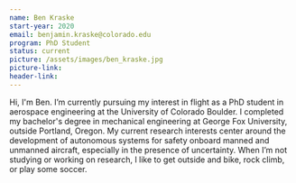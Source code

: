 ```yaml
---
name: Ben Kraske
start-year: 2020
email: benjamin.kraske@colorado.edu
program: PhD Student
status: current
picture: /assets/images/ben_kraske.jpg
picture-link: 
header-link: 
---
```


Hi, I'm Ben. I’m currently pursuing my interest in flight as a PhD student in aerospace engineering at the University of Colorado Boulder. I completed my bachelor's degree in mechanical engineering at George Fox University, outside Portland, Oregon. My current research interests center around the development of autonomous systems for safety onboard manned and unmanned aircraft, especially in the presence of uncertainty. When I’m not studying or working on research, I like to get outside and bike, rock climb, or play some soccer.
